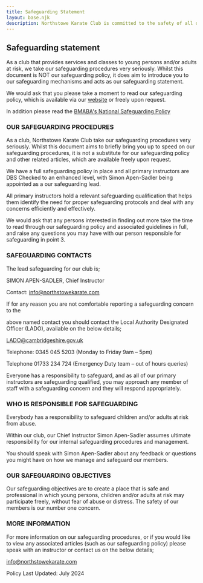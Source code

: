 ```yaml
---
title: Safeguarding Statement
layout: base.njk
description: Northstowe Karate Club is committed to the safety of all of its students.
---
```

## Safeguarding statement

As a club that provides services and classes to young persons and/or adults at risk,
we take our safeguarding procedures very seriously. Whilst this document is NOT
our safeguarding policy, it does aim to introduce you to our safeguarding
mechanisms and acts as our safeguarding statement.

We would ask that you please take a moment to read our safeguarding policy,
which is available via our [website](./policy) or freely upon request.

In addition please read the [BMABA's National Safeguarding Policy](/static/BMABA-Association-National-Safeguarding-Policy-2023-2024-Interim.pdf)


### OUR SAFEGUARDING PROCEDURES

As a club, Northstowe Karate Club take our safeguarding procedures very seriously. Whilst this
document aims to briefly bring you up to speed on our safeguarding procedures, it
is not a substitute for our safeguarding policy and other related articles, which are
available freely upon request.

We have a full safeguarding policy in place and all primary instructors are DBS Checked to
an enhanced level, with Simon Apen-Sadler being appointed as a our safeguarding lead.

All primary instructors hold a relevant safeguarding qualification that helps them identify
the need for proper safeguarding protocols and deal with any concerns efficiently
and effectively.

We would ask that any persons interested in finding out more take the time to read
through our safeguarding policy and associated guidelines in full, and raise any
questions you may have with our person responsible for safeguarding in point 3.

### SAFEGUARDING CONTACTS

The lead safeguarding for our club is;

SIMON APEN-SADLER, Chief Instructor

Contact: info@northstowekarate.com

If for any reason you are not comfortable reporting a safeguarding concern to the

above named contact you should contact the Local Authority Designated Officer
(LADO), available on the below details;

LADO@cambridgeshire.gov.uk

Telephone: 0345 045 5203 (Monday to Friday 9am – 5pm)

Telephone 01733 234 724 (Emergency Duty team – out of hours queries)

Everyone has a responsibility to safeguard, and as all of our primary instructors are
safeguarding qualified, you may approach any member of staff with a safeguarding
concern and they will respond appropriately.

### WHO IS RESPONSIBLE FOR SAFEGUARDING

Everybody has a responsibility to safeguard children and/or adults at risk from
abuse.

Within our club, our Chief Instructor Simon Apen-Sadler
assumes ultimate responsibility for our internal safeguarding
procedures and management.

You should speak with Simon Apen-Sadler about any feedback or questions
you might have on how we manage and safeguard our members.


### OUR SAFEGUARDING OBJECTIVES

Our safeguarding objectives are to create a place that is safe and professional in
which young persons, children and/or adults at risk may participate freely, without
fear of abuse or distress. The safety of our members is our number one concern.

### MORE INFORMATION

For more information on our safeguarding procedures, or if you would like to view
any associated articles (such as our safeguarding policy) please speak with an
instructor or contact us on the below details;

info@northstowekarate.com


Policy Last Updated: July 2024

